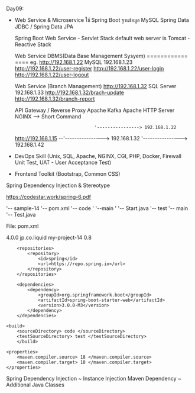 Day09:

- 	Web Service & Microservice
	ใช้ Spring Boot ฐานข้อมูล MySQL
	Spring Data JDBC / Spring Data JPA

	Spring Boot Web Service - Servlet Stack default web server is Tomcat
							- Reactive Stack

	Web Service							DBMS(Data Base Management Sysyem)
	============						====
eg.	http://192.168.1.22					MySQL 192.168.1.23
	http://192.168.1.22/user-register
	http://192.168.1.22/user-login
	http://192.168.1.22/user-logout

	Web Service (Branch Management)
	http://192.168.1.32					SQL Server 192.168.1.33
	http://192.168.1.32/brach-update	
	http://192.168.1.32/branch-report

	API Gateway / Reverse Proxy
	Apache Kafka
	Apache HTTP Server
	NGINX	--> Short Command

									  '----------------> 192.168.1.22
	http://192.168.1.15				--'----------------> 192.168.1.32
									  '----------------> 192.168.1.42

- DevOps Skill (Unix, SQL, Apache, NGINX, CGI, PHP, Docker, Firewall
				Unit Test, UAT - User Acceptance Test)

- Frontend Toolkit (Bootstrap, Common CSS)


Spring Dependency Injection & Stereotype

https://codestar.work/spring-6.pdf

'-- sample-14
	'-- pom.xml
	'-- code
	'	'--main
	'		'-- Start.java
	'-- test
		'-- main
			'-- Test.java

File: pom.xml

<project>
	<modelVersion> 4.0.0 </modelVersion>
	<groupId> jp.co.liquid </groupId>
	<artifactId> my-project-14 </artifactId>
	<version> 0.8 </version>
        
        <repositories>
            <repository>
                <id>spring</id>
                <url>https://repo.spring.io</url>
            </repository>   
        </repositories>
        
        <dependencies>
            <dependency>
                <groupId>org.springframework.boot</groupId>
                <artifactId>spring-boot-starter-web</artifactId>
                <version>3.0.0-M3</version>
            </dependency>
        </dependencies>

	<build>
		<sourceDirectory> code </sourceDirectory>
		<testSourceDirectory> test </testSourceDirectory>
        </build>

	<properties>
		<maven.compiler.source> 18 </maven.compiler.source>
		<maven.compiler.target> 18 </maven.compiler.target>
	</properties>
</project>

Spring Dependency Injection ~ Instance Injection
Maven Dependency ~ Additional Java Classes


	
	